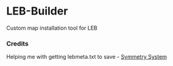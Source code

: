 # LEB-Builder
Custom map installation tool for LEB


### Credits

Helping me with getting lebmeta.txt to save - [Symmetry System](https://github.com/OsricSystem)